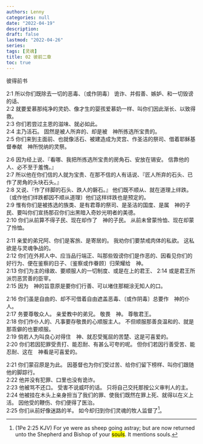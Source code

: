 ```yaml
---
authors: Lenny
categories: null
date: "2022-04-19"
description: 
draft: false
lastmod: "2022-04-26"
series: 
tags: [灵魂]
title: 02 彼前二章
toc: true
---
```

彼得前书
<!--more-->

2:1 所以你们既除去一切的恶毒、〔或作阴毒〕  诡诈、并假善、嫉妒、和一切毁谤的话、  
2:2 就要爱慕那纯净的灵奶、像才生的婴孩爱慕奶一样、叫你们因此渐长、以致得救。  
2:3 你们若尝过主恩的滋味、就必如此。  
2:4 主乃活石。  固然是被人所弃的、却是被　神所拣选所宝贵的。  
2:5 你们来到主面前、也就像活石、被建造成为灵宫、作圣洁的祭司、借着耶稣基督奉献　神所悦纳的灵祭。  

2:6 因为经上说、『看哪、我把所拣选所宝贵的房角石、安放在锡安。  信靠他的人、必不至于羞愧。』  
2:7 所以他在你们信的人就为宝贵、在那不信的人有话说、『匠人所弃的石头、已作了房角的头块石头。』  
2:8 又说、『作了绊脚的石头、跌人的磐石。』 他们既不顺从、就在道理上绊跌。〔或作他们绊跌都因不顺从道理〕他们这样绊跌也是预定的。  
2:9 惟有你们是被拣选的族类、是有君尊的祭司、是圣洁的国度、是属　神的子民、要叫你们宣扬那召你们出黑暗入奇妙光明者的美德。  
2:10 你们从前算不得子民、现在却作了　神的子民。  从前未曾蒙怜恤、现在却蒙了怜恤。  

2:11 亲爱的弟兄阿、你们是客旅、是寄居的。  我劝你们要禁戒肉体的私欲。  这私欲是与灵魂争战的。  
2:12 你们在外邦人中、应当品行端正、叫那些毁谤你们是作恶的、因看见你们的好行为、便在鉴察的日子、〔鉴察或作眷顾〕归荣耀给　神。  
2:13 你们为主的缘故、要顺服人的一切制度、或是在上的君王、
2:14 或是君王所派罚恶赏善的臣宰。  
2:15 因为　神的旨意原是要你们行善、可以堵住那糊涂无知人的口。  

2:16 你们虽是自由的、却不可借着自由遮盖恶毒、〔或作阴毒〕总要作　神的仆人。  
2:17 务要尊敬众人。  亲爱教中的弟兄。  敬畏　神。  尊敬君王。  
2:18 你们作仆人的、凡事要存敬畏的心顺服主人。  不但顺服那善良温和的、就是那乖僻的也要顺服。  
2:19 倘若人为叫良心对得住　神、就忍受冤屈的苦楚、这是可喜爱的。  
2:20 你们若因犯罪受责打、能忍耐、有甚么可夸的呢。  但你们若因行善受苦、能忍耐、这在　神看是可喜爱的。  

2:21 你们蒙召原是为此。  因基督也为你们受过苦、给你们留下榜样、叫你们跟随他的脚踪行。  
2:22 他并没有犯罪、口里也没有诡诈。  
2:23 他被骂不还口。  受害不说威吓的话。  只将自己交托那按公义审判人的主。  
2:24 他被挂在木头上亲身担当了我们的罪、使我们既然在罪上死、就得以在义上活。  因他受的鞭伤、你们便得了医治。  
2:25 你们从前好像迷路的羊。  如今却归到你们灵魂的牧人监督了[^1]。  

[^1]: (1Pe 2:25 KJV)  For ye were as sheep going astray; but are now returned unto the Shepherd and Bishop of your <mark>souls</mark>.  It mentions souls.